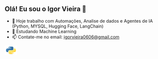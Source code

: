 ## Olá! Eu sou o Igor Vieira 👋

- 🔭 Hoje trabalho com Automações, Analise de dados e Agentes de IA (Python, MYSQL, Hugging Face, LangChain)
- 🌱 Estudando Machine Learning
- 📫 Contate-me no email: igorvieira0606@gmail.com

<img align="center" alt="Igor-Python" height="30" width="40" src="https://raw.githubusercontent.com/devicons/devicon/master/icons/python/python-original.svg">

